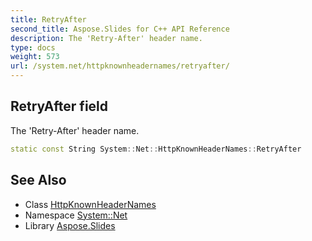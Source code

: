 ```yaml
---
title: RetryAfter
second_title: Aspose.Slides for C++ API Reference
description: The 'Retry-After' header name.
type: docs
weight: 573
url: /system.net/httpknownheadernames/retryafter/
---
```

## RetryAfter field


The 'Retry-After' header name.

```cpp
static const String System::Net::HttpKnownHeaderNames::RetryAfter
```

## See Also

* Class [HttpKnownHeaderNames](../)
* Namespace [System::Net](../../)
* Library [Aspose.Slides](../../../)